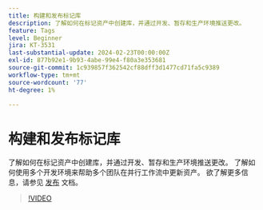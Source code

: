 ```yaml
---
title: 构建和发布标记库
description: 了解如何在标记资产中创建库，并通过开发、暂存和生产环境推送更改。
feature: Tags
level: Beginner
jira: KT-3531
last-substantial-update: 2024-02-23T00:00:00Z
exl-id: 877b92e1-9b93-4abe-99e4-f80a3e353681
source-git-commit: 1c939857f362542cf88dff3d1477cd71fa5c9389
workflow-type: tm+mt
source-wordcount: '77'
ht-degree: 1%

---
```


# 构建和发布标记库

了解如何在标记资产中创建库，并通过开发、暂存和生产环境推送更改。 了解如何使用多个开发环境来帮助多个团队在并行工作流中更新资产。 欲了解更多信息，请参见 [发布](https://experienceleague.adobe.com/docs/experience-platform/tags/publish/overview.html) 文档。

>[!VIDEO](https://video.tv.adobe.com/v/28731/?learn=on)
